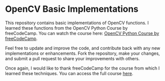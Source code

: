 # OpenCV Basic Implementations

This repository contains basic implementations of OpenCV functions. I learned these functions from the OpenCV Python Course by freeCodeCamp. You can watch the course here: [OpenCV Python Course by freeCodeCamp](https://youtu.be/oXlwWbU8l2o?si=j9nqvniIgyvEPG-I).

Feel free to update and improve the code, and contribute back with any new implementations or enhancements. Fork the repository, make your changes, and submit a pull request to share your improvements with others.

Once again, I would like to thank freeCodeCamp for the course from which I learned these techniques. You can access the full course [here](https://youtu.be/oXlwWbU8l2o?si=j9nqvniIgyvEPG-I).
